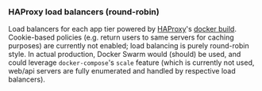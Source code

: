 ### HAProxy load balancers (round-robin)
Load balancers for each app tier powered by [HAProxy](http://www.haproxy.org/)'s
[docker build](http://hub.docker.com/_/haproxy/). Cookie-based policies 
(e.g. return users to same servers for caching purposes) are currently 
not enabled; load balancing is purely round-robin style. 
In actual production, Docker Swarm would (should) be
used, and could leverage `docker-compose`'s `scale` feature (which is 
currently not used, web/api servers are fully enumerated and handled by respective load
balancers).
